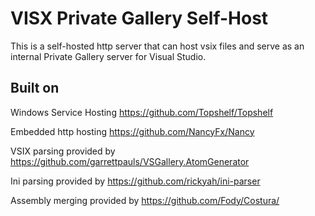 # VISX Private Gallery Self-Host

This is a self-hosted http server that can host vsix files and serve as an internal Private Gallery server for Visual Studio.

## Built on

Windows Service Hosting
https://github.com/Topshelf/Topshelf

Embedded http hosting
https://github.com/NancyFx/Nancy

VSIX parsing provided by
https://github.com/garrettpauls/VSGallery.AtomGenerator

Ini parsing provided by
https://github.com/rickyah/ini-parser

Assembly merging provided by
https://github.com/Fody/Costura/